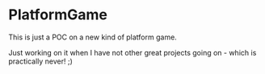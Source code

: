 PlatformGame
============

This is just a POC on a new kind of platform game.

Just working on it when I have not other great projects going on - which is practically never! ;)
